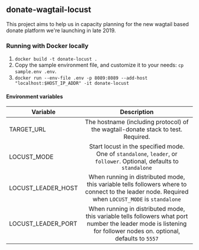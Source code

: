 donate-wagtail-locust
---------------------

This project aims to help us in capacity planning for the new wagtail based donate platform we're launching in late 2019.

### Running with Docker locally

1. `docker build -t donate-locust .`
2. Copy the sample environment file, and customize it to your needs: `cp sample.env .env`.
3. `docker run --env-file .env -p 8089:8089 --add-host "localhost:$HOST_IP_ADDR" -it donate-locust`
 
#### Environment variables

| Variable           |                                                                             Description                                                                            |
|--------------------|:------------------------------------------------------------------------------------------------------------------------------------------------------------------:|
| TARGET_URL         |  The hostname (including protocol) of the wagtail-donate stack to test. Required.                                                                                  |
| LOCUST_MODE        | Start locust in the specified mode. One of `standalone`, `leader`, or `follower`. Optional, defaults to `standalone`                                               |
| LOCUST_LEADER_HOST |  When running in distributed mode, this variable tells followers where to connect to the leader node. Required when `LOCUST_MODE` is `standalone`                  |
| LOCUST_LEADER_PORT |  When running in distributed mode, this variable tells followers what port number the leader mode is listening for follower nodes on. optional, defaults to `5557` |